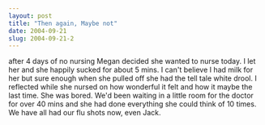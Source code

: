 ```yaml
---
layout: post
title: "Then again, Maybe not"
date: 2004-09-21
slug: 2004-09-21-2
---
```


after 4 days of no nursing Megan decided she wanted to nurse today.  I let her and she happily sucked for about 5 mins.  I can&apos;t believe I had milk for her but sure enough when she pulled off she had the tell tale white drool.  I reflected while she nursed on how wonderful it felt and how it maybe the last time.  She was bored.  We&apos;d been waiting in a little room for the doctor for over 40 mins and she had done everything she could think of 10 times.  We have all had our flu shots now, even Jack.  



